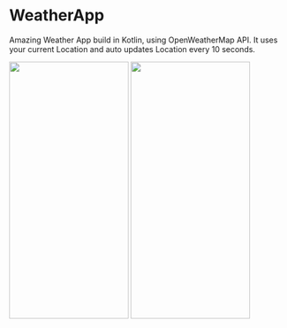 # WeatherApp
Amazing Weather App build in Kotlin, using OpenWeatherMap API.
It uses your current Location and auto updates Location every 10 seconds.


<img src ="https://user-images.githubusercontent.com/90960084/134805635-598c7503-71e2-4d6a-bbf8-8cc470469d19.png" width="216" height="465" />
<img src ="https://user-images.githubusercontent.com/90960084/134806009-0aadde1e-40c5-4cc9-853a-c8cb2bdbe1db.png" width="216" height="465" />

